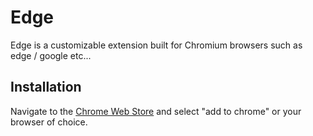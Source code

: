 # Edge

Edge is a customizable extension built for Chromium browsers such as edge / google etc...

## Installation

Navigate to the [Chrome Web Store](https://chrome.google.com/webstore/category/extensions) and select "add to chrome" or your browser of choice.